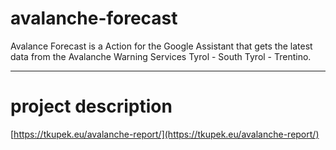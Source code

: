 # avalanche-forecast
Avalance Forecast is a Action for the Google Assistant that gets the latest data from the Avalanche Warning Services Tyrol - South Tyrol - Trentino.

------
# project description
[https://tkupek.eu/avalanche-report/](https://tkupek.eu/avalanche-report/)